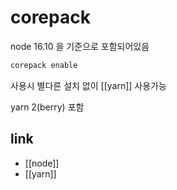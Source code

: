 # corepack

node 16.10 을 기준으로 포함되어있음 

```sh
corepack enable
```

사용시 별다른 설치 없이 [[yarn]] 사용가능

yarn 2(berry) 포함

## link
- [[node]]
- [[yarn]]
